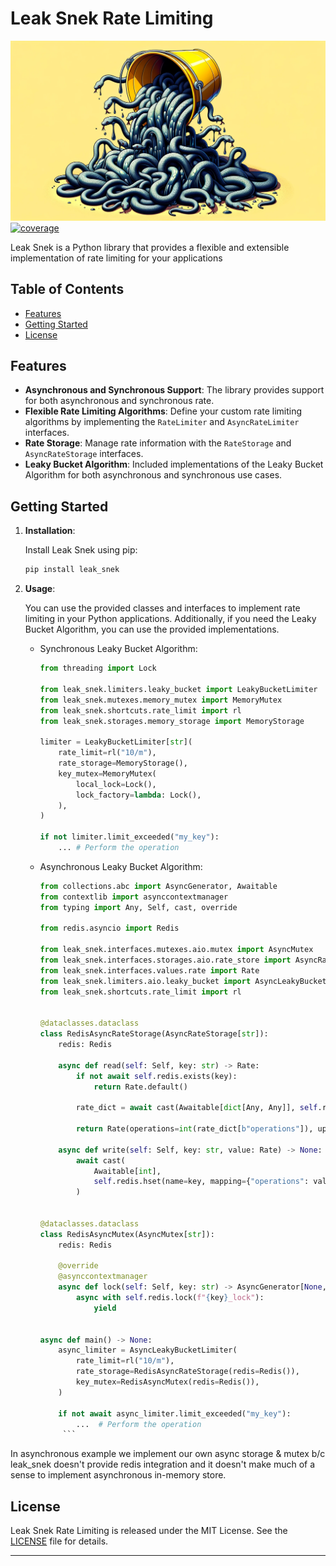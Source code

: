 # Leak Snek Rate Limiting

![leak snek logo](assets/logo.png)
[![coverage](https://codecov.io/gh/WinterCitizen/leak_snek/graph/badge.svg?token=HJ98830KGG)](https://codecov.io/gh/WinterCitizen/leak_snek)

Leak Snek is a Python library that provides a flexible and extensible implementation of rate limiting for your applications

## Table of Contents

- [Features](#features)
- [Getting Started](#getting-started)
- [License](#license)

## Features

- **Asynchronous and Synchronous Support**: The library provides support for both asynchronous and synchronous rate.
- **Flexible Rate Limiting Algorithms**: Define your custom rate limiting algorithms by implementing the `RateLimiter` and `AsyncRateLimiter` interfaces.
- **Rate Storage**: Manage rate information with the `RateStorage` and `AsyncRateStorage` interfaces.
- **Leaky Bucket Algorithm**: Included implementations of the Leaky Bucket Algorithm for both asynchronous and synchronous use cases.

## Getting Started

1. **Installation**:

   Install Leak Snek using pip:

   ```bash
   pip install leak_snek
   ```

2. **Usage**:

   You can use the provided classes and interfaces to implement rate limiting in your Python applications. Additionally, if you need the Leaky Bucket Algorithm, you can use the provided implementations.

   - Synchronous Leaky Bucket Algorithm:

     ```python
     from threading import Lock

     from leak_snek.limiters.leaky_bucket import LeakyBucketLimiter
     from leak_snek.mutexes.memory_mutex import MemoryMutex
     from leak_snek.shortcuts.rate_limit import rl
     from leak_snek.storages.memory_storage import MemoryStorage

     limiter = LeakyBucketLimiter[str](
         rate_limit=rl("10/m"),
         rate_storage=MemoryStorage(),
         key_mutex=MemoryMutex(
             local_lock=Lock(),
             lock_factory=lambda: Lock(),
         ),
     )

     if not limiter.limit_exceeded("my_key"):
         ... # Perform the operation
     ```

   - Asynchronous Leaky Bucket Algorithm:

     ```python
     from collections.abc import AsyncGenerator, Awaitable
     from contextlib import asynccontextmanager
     from typing import Any, Self, cast, override

     from redis.asyncio import Redis

     from leak_snek.interfaces.mutexes.aio.mutex import AsyncMutex
     from leak_snek.interfaces.storages.aio.rate_store import AsyncRateStorage
     from leak_snek.interfaces.values.rate import Rate
     from leak_snek.limiters.aio.leaky_bucket import AsyncLeakyBucketLimiter
     from leak_snek.shortcuts.rate_limit import rl


     @dataclasses.dataclass
     class RedisAsyncRateStorage(AsyncRateStorage[str]):
         redis: Redis

         async def read(self: Self, key: str) -> Rate:
             if not await self.redis.exists(key):
                 return Rate.default()

             rate_dict = await cast(Awaitable[dict[Any, Any]], self.redis.hgetall(name=key))

             return Rate(operations=int(rate_dict[b"operations"]), updated_at=float(rate_dict[b"updated_at"]))

         async def write(self: Self, key: str, value: Rate) -> None:
             await cast(
                 Awaitable[int],
                 self.redis.hset(name=key, mapping={"operations": value.operations, "updated_at": value.updated_at}),
             )


     @dataclasses.dataclass
     class RedisAsyncMutex(AsyncMutex[str]):
         redis: Redis

         @override
         @asynccontextmanager
         async def lock(self: Self, key: str) -> AsyncGenerator[None, None]:
             async with self.redis.lock(f"{key}_lock"):
                 yield


     async def main() -> None:
         async_limiter = AsyncLeakyBucketLimiter(
             rate_limit=rl("10/m"),
             rate_storage=RedisAsyncRateStorage(redis=Redis()),
             key_mutex=RedisAsyncMutex(redis=Redis()),
         )

         if not await async_limiter.limit_exceeded("my_key"):
             ...  # Perform the operation
          ```

In asynchronous example we implement our own async storage & mutex b/c leak_snek doesn't provide redis integration and it doesn't make much of a sense to implement asynchronous in-memory store.

## License

Leak Snek Rate Limiting is released under the MIT License. See the [LICENSE](LICENSE) file for details.

---
